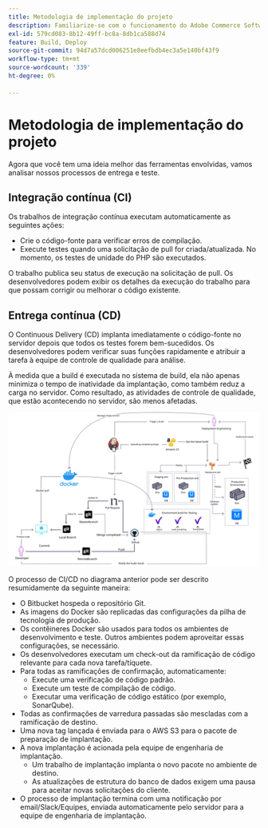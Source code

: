 ```yaml
---
title: Metodologia de implementação do projeto
description: Familiarize-se com o funcionamento do Adobe Commerce Software Delivery.
exl-id: 579cd083-8b12-49ff-bc8a-8db1ca588d74
feature: Build, Deploy
source-git-commit: 94d7a57dcd006251e8eefbdb4ec3a5e140bf43f9
workflow-type: tm+mt
source-wordcount: '339'
ht-degree: 0%

---
```


# Metodologia de implementação do projeto

Agora que você tem uma ideia melhor das ferramentas envolvidas, vamos analisar nossos processos de entrega e teste.

## Integração contínua (CI)

Os trabalhos de integração contínua executam automaticamente as seguintes ações:

- Crie o código-fonte para verificar erros de compilação.
- Execute testes quando uma solicitação de pull for criada/atualizada. No momento, os testes de unidade do PHP são executados.

O trabalho publica seu status de execução na solicitação de pull. Os desenvolvedores podem exibir os detalhes da execução do trabalho para que possam corrigir ou melhorar o código existente.

## Entrega contínua (CD)

O Continuous Delivery (CD) implanta imediatamente o código-fonte no servidor depois que todos os testes forem bem-sucedidos. Os desenvolvedores podem verificar suas funções rapidamente e atribuir a tarefa à equipe de controle de qualidade para análise.

À medida que a build é executada no sistema de build, ela não apenas minimiza o tempo de inatividade da implantação, como também reduz a carga no servidor. Como resultado, as atividades de controle de qualidade, que estão acontecendo no servidor, são menos afetadas.

![Infográfico de entrega contínua](../../assets/playbooks/cicd.svg)

O processo de CI/CD no diagrama anterior pode ser descrito resumidamente da seguinte maneira:

- O Bitbucket hospeda o repositório Git.
- As imagens do Docker são replicadas das configurações da pilha de tecnologia de produção.
- Os contêineres Docker são usados para todos os ambientes de desenvolvimento e teste. Outros ambientes podem aproveitar essas configurações, se necessário.
- Os desenvolvedores executam um check-out da ramificação de código relevante para cada nova tarefa/tíquete.
- Para todas as ramificações de confirmação, automaticamente:
   - Execute uma verificação de código padrão.
   - Execute um teste de compilação de código.
   - Executar uma verificação de código estático (por exemplo, SonarQube).
- Todas as confirmações de varredura passadas são mescladas com a ramificação de destino.
- Uma nova tag lançada é enviada para o AWS S3 para o pacote de preparação de implantação.
- A nova implantação é acionada pela equipe de engenharia de implantação.
   - Um trabalho de implantação implanta o novo pacote no ambiente de destino.
   - As atualizações de estrutura do banco de dados exigem uma pausa para aceitar novas solicitações do cliente.
- O processo de implantação termina com uma notificação por email/Slack/Equipes, enviada automaticamente pelo servidor para a equipe de engenharia de implantação.
